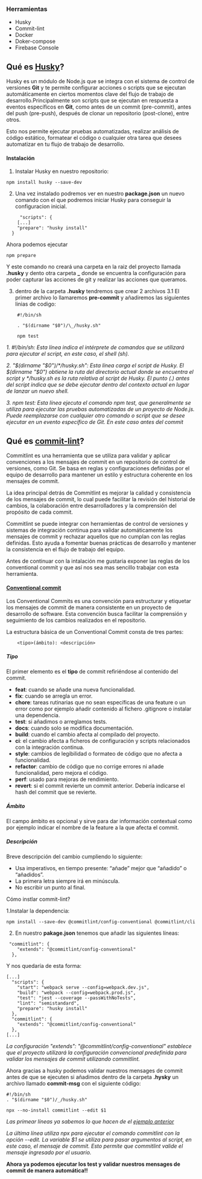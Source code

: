 ### Herramientas

- Husky
- Commit-lint
- Docker
- Doker-compose
- Firebase Console

## Qué es [Husky](https://typicode.github.io/husky/)?

Husky es un módulo de Node.js que se integra con el sistema de control de versiones **Git** y te permite configurar acciones o scripts que se ejecutan automáticamente en ciertos momentos clave del flujo de trabajo de desarrollo.Principalmente son scripts que se ejecutan en respuesta a eventos específicos en **Git**, como antes de un commit (pre-commit), antes del push (pre-push), después de clonar un repositorio (post-clone), entre otros.

Esto nos permite ejecutar pruebas automatizadas, realizar análisis de código estático, formatear el código o cualquier otra tarea que desees automatizar en tu flujo de trabajo de desarrollo.

#### Instalación

1. Instalar Husky en nuestro repositorio:

```
npm install husky --save-dev
```

2. Una vez instalado podremos ver en nuestro **package.json**
   un nuevo comando con el que podremos iniciar Husky para conseguir la configuracion inicial.

```
     "scripts": {
    [...]
    "prepare": "husky install"
  }

```

Ahora podemos ejecutar

```
npm prepare
```

Y este comando no creará una carpeta en la raiz del proyecto llamada **.husky** y dento otra carpeta **\_**
donde se encuentra la configuración para poder capturar las acciones de git y realizar las acciones que queramos.

3.  dentro de la carpeta **.husky** tendremos que crear 2 archivos
    3.1 El primer archivo lo llamaremos **pre-commit** y añadiremos las siguientes linias de codigo:

```
    #!/bin/sh

    . "$(dirname "$0")/\_/husky.sh"

    npm test

```

_1. #!/bin/sh: Esta línea indica el intérprete de comandos que se utilizará para ejecutar el script, en este caso, el shell (sh)._

_2. "$(dirname "$0")/*/husky.sh": Esta línea carga el script de Husky. El $(dirname "$0") obtiene la ruta del directorio actual donde se encuentra el script y */husky.sh es la ruta relativa al script de Husky. El punto (.) antes del script indica que se debe ejecutar dentro del contexto actual en lugar de lanzar un nuevo shell._

_3. npm test: Esta línea ejecuta el comando npm test, que generalmente se utiliza para ejecutar las pruebas automatizadas de un proyecto de Node.js. Puede reemplazarse con cualquier otro comando o script que se desee ejecutar en un evento específico de Git. En este caso antes del commit_

## Qué es [commit-lint](https://commitlint.js.org/#/)?

Commitlint es una herramienta que se utiliza para validar y aplicar convenciones a los mensajes de commit en un repositorio de control de versiones, como Git. Se basa en reglas y configuraciones definidas por el equipo de desarrollo para mantener un estilo y estructura coherente en los mensajes de commit.

La idea principal detrás de Commitlint es mejorar la calidad y consistencia de los mensajes de commit, lo cual puede facilitar la revisión del historial de cambios, la colaboración entre desarrolladores y la comprensión del propósito de cada commit.

Commitlint se puede integrar con herramientas de control de versiones y sistemas de integración continua para validar automáticamente los mensajes de commit y rechazar aquellos que no cumplan con las reglas definidas. Esto ayuda a fomentar buenas prácticas de desarrollo y mantener la consistencia en el flujo de trabajo del equipo.

Antes de continuar con la intalación me gustaria exponer las reglas de los conventional commit y que así nos sea mas sencillo trabajar con esta herramienta.

#### [Conventional commit](https://www.conventionalcommits.org/en/v1.0.0/)

Los Conventional Commits es una convención para estructurar y etiquetar los mensajes de commit de manera consistente en un proyecto de desarrollo de software. Esta convención busca facilitar la comprensión y seguimiento de los cambios realizados en el repositorio.

La estructura básica de un Conventional Commit consta de tres partes:

```
    <tipo>(ámbito): <descripción>
```

##### Tipo

El primer elemento es el **tipo** de commit refiriéndose al contenido del commit.

- **feat**: cuando se añade una nueva funcionalidad.
- **fix**: cuando se arregla un error.
- **chore**: tareas rutinarias que no sean específicas de una feature o un error como por ejemplo añadir contenido al fichero .gitignore o instalar una dependencia.
- **test**: si añadimos o arreglamos tests.
- **docs**: cuando solo se modifica documentación.
- **build**: cuando el cambio afecta al compilado del proyecto.
- **ci**: el cambio afecta a ficheros de configuración y scripts relacionados con la integración continua.
- **style**: cambios de legibilidad o formateo de código que no afecta a funcionalidad.
- **refactor**: cambio de código que no corrige errores ni añade funcionalidad, pero mejora el código.
- **perf**: usado para mejoras de rendimiento.
- **revert**: si el commit revierte un commit anterior. Debería indicarse el hash del commit que se revierte.

##### Ámbito

El campo ámbito es opcional y sirve para dar información contextual como por ejemplo indicar el nombre de la feature a la que afecta el commit.

##### Descripción

Breve descripción del cambio cumpliendo lo siguiente:

- Usa imperativos, en tiempo presente: “añade” mejor que “añadido” o “añadidos”.
- La primera letra siempre irá en minúscula.
- No escribir un punto al final.

Cómo instlar commit-lint?

1.Instalar la dependencia:

```
npm install --save-dev @commitlint/config-conventional @commitlint/cli
```

2. En nuestro **pakage.json** tenemos que añadir las siguientes líneas:

```
 "commitlint": {
    "extends": "@commitlint/config-conventional"
  },

```

Y nos quedaría de esta forma:

```
[...]
  "scripts": {
    "start": "webpack serve --config=webpack.dev.js",
    "build": "webpack --config=webpack.prod.js",
    "test": "jest --coverage --passWithNoTests",
    "lint": "semistandard",
    "prepare": "husky install"
  },
  "commitlint": {
    "extends": "@commitlint/config-conventional"
  },
[...]

```

_La configuración "extends": "@commitlint/config-conventional" establece que el proyecto utilizará la configuración convencional predefinida para validar los mensajes de commit utilizando commitlint._

Ahora gracias a husky podemos validar nuestros mensages de commit antes de que se ejecuten si añadimos dentro de la carpeta **.hysky** un archivo llamado **commit-msg**
con el siguiente código:

```
#!/bin/sh
. "$(dirname "$0")/_/husky.sh"

npx --no-install commitlint --edit $1

```

_Las primear líneas ya sabemos lo que hacen de el [ejemplo anterior](#qué-es-husky)_

_La última línea utiliza npx para ejecutar el comando commitlint con la opción --edit. La variable $1 se utiliza para pasar argumentos al script, en este caso, el mensaje de commit. Esto permite que commitlint valide el mensaje ingresado por el usuario._

**Ahora ya podemos ejecutar los test y validar nuestros mensages de commit de manera automática!!**
